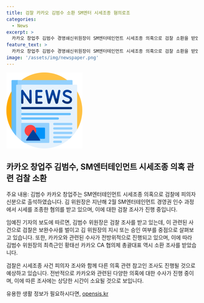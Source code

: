 ```yaml
---
title: 검찰 카카오 김범수 소환 SM엔터 시세조종 혐의로조
categories:
  - News
excerpt: >
  카카오 창업주 김범수 경영쇄신위원장이 SM엔터테인먼트 시세조종 의혹으로 검찰 소환을 받았다. 지난해부터 조사를 받아온 그는 카카오 창업시기인 2월 SM엔터테인먼트 인수과정에서 시세를 조종한 혐의를 받고 있다. 검찰은 이 사건을 철저히 수사 중이며, 카카오와 관련된 다른 의혹에 대해서도 조사가 전개되고 있다.
feature_text: >
  카카오 창업주 김범수 경영쇄신위원장이 SM엔터테인먼트 시세조종 의혹으로 검찰 소환을 받았다. 지난해부터 조사를 받아온 그는 카카오 창업시기인 2월 SM엔터테인먼트 인수과정에서 시세를 조종한 혐의를 받고 있다. 검찰은 이 사건을 철저히 수사 중이며, 카카오와 관련된 다른 의혹에 대해서도 조사가 전개되고 있다.
image: '/assets/img/newspaper.png'
---
```


<p><img src="/assets/img/newspaper.png" alt="kimp 속보" /></p>

<h2 data-ke-size="size26">카카오 창업주 김범수, SM엔터테인먼트 시세조종 의혹 관련 검찰 소환</h2>

<p>주요 내용:
김범수 카카오 창업주는 SM엔터테인먼트 시세조종 의혹으로 검찰에 피의자 신분으로 출석하였습니다.
김 위원장은 지난해 2월 SM엔터테인먼트 경영권 인수 과정에서 시세를 조종한 혐의를 받고 있으며, 이에 대한 검찰 조사가 진행 중입니다. </p>

<p>임예진 기자의 보도에 따르면, 김범수 위원장은 검찰 조사를 받고 있는데, 이 관련된 사건으로 검찰은 보완수사를 벌이고 김 위원장의 지시 또는 승인 여부를 중점으로 살펴보고 있습니다. 또한, 카카오와 관련된 수사가 전방위적으로 진행되고 있으며, 이에 따라 김범수 위원장의 최측근인 황태선 카카오 CA 협의체 총괄대표 역시 소환 조사를 받았습니다.</p>

<p>검찰은 시세조종 사건 피의자 조사와 함께 다른 의혹 관련 참고인 조사도 진행될 것으로 예상하고 있습니다. 전반적으로 카카오와 관련된 다양한 의혹에 대한 수사가 진행 중이며, 이에 따른 조사에는 상당한 시간이 소요될 것으로 보입니다.</p>
유용한 생활 정보가 필요하시다면, <a href="https://opensis.kr" rel="dofollow">opensis.kr</a>


